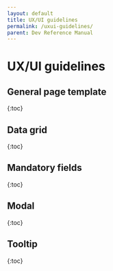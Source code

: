 ```yaml
---
layout: default
title: UX/UI guidelines
permalink: /uxui-guidelines/
parent: Dev Reference Manual
---
```

# UX/UI guidelines

## General page template
{:toc}

## Data grid
{:toc}

## Mandatory fields
{:toc}


## Modal
{:toc}

## Tooltip
{:toc}